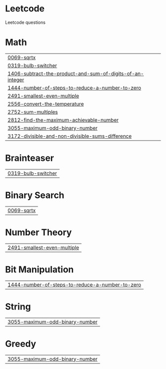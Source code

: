 # Leetcode
Leetcode questions


# Math
|  |
| ------- |
| [0069-sqrtx](https://github.com/AKSHITA-97566/Leetcode/tree/master/0069-sqrtx) |
| [0319-bulb-switcher](https://github.com/AKSHITA-97566/Leetcode/tree/master/0319-bulb-switcher) |
| [1406-subtract-the-product-and-sum-of-digits-of-an-integer](https://github.com/AKSHITA-97566/Leetcode/tree/master/1406-subtract-the-product-and-sum-of-digits-of-an-integer) |
| [1444-number-of-steps-to-reduce-a-number-to-zero](https://github.com/AKSHITA-97566/Leetcode/tree/master/1444-number-of-steps-to-reduce-a-number-to-zero) |
| [2491-smallest-even-multiple](https://github.com/AKSHITA-97566/Leetcode/tree/master/2491-smallest-even-multiple) |
| [2556-convert-the-temperature](https://github.com/AKSHITA-97566/Leetcode/tree/master/2556-convert-the-temperature) |
| [2752-sum-multiples](https://github.com/AKSHITA-97566/Leetcode/tree/master/2752-sum-multiples) |
| [2812-find-the-maximum-achievable-number](https://github.com/AKSHITA-97566/Leetcode/tree/master/2812-find-the-maximum-achievable-number) |
| [3055-maximum-odd-binary-number](https://github.com/AKSHITA-97566/Leetcode/tree/master/3055-maximum-odd-binary-number) |
| [3172-divisible-and-non-divisible-sums-difference](https://github.com/AKSHITA-97566/Leetcode/tree/master/3172-divisible-and-non-divisible-sums-difference) |
# Brainteaser
|  |
| ------- |
| [0319-bulb-switcher](https://github.com/AKSHITA-97566/Leetcode/tree/master/0319-bulb-switcher) |
# Binary Search
|  |
| ------- |
| [0069-sqrtx](https://github.com/AKSHITA-97566/Leetcode/tree/master/0069-sqrtx) |
# Number Theory
|  |
| ------- |
| [2491-smallest-even-multiple](https://github.com/AKSHITA-97566/Leetcode/tree/master/2491-smallest-even-multiple) |
# Bit Manipulation
|  |
| ------- |
| [1444-number-of-steps-to-reduce-a-number-to-zero](https://github.com/AKSHITA-97566/Leetcode/tree/master/1444-number-of-steps-to-reduce-a-number-to-zero) |
# String
|  |
| ------- |
| [3055-maximum-odd-binary-number](https://github.com/AKSHITA-97566/Leetcode/tree/master/3055-maximum-odd-binary-number) |
# Greedy
|  |
| ------- |
| [3055-maximum-odd-binary-number](https://github.com/AKSHITA-97566/Leetcode/tree/master/3055-maximum-odd-binary-number) |